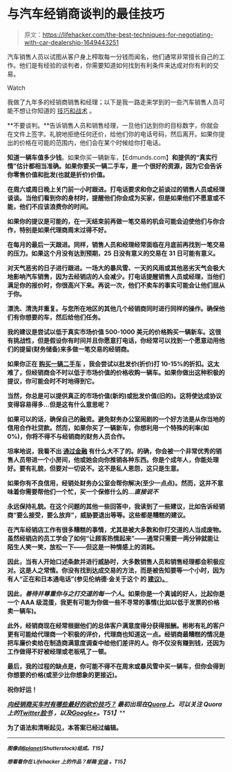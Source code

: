 # 与汽车经销商谈判的最佳技巧

> 原文：<https://lifehacker.com/the-best-techniques-for-negotiating-with-car-dealership-1649443251>

汽车销售人员以试图从客户身上榨取每一分钱而闻名，他们通常非常擅长自己的工作。他们是有经验的谈判者，你需要知道如何找到有利条件来达成对你有利的交易。

Watch

我做了九年多的经销商销售和经理；以下是我一路走来学到的一些汽车销售人员可能不想让你知道的 [技巧和战术](https://jalopnik.com/ten-common-car-buying-myths-5865513) 。

**不要谈判。**告诉销售人员和销售经理，一旦他们达到你的目标数字，你就会在文件上签字。礼貌地拒绝任何还价，给他们你的电话号码，然后离开。如果你提出的价格在可能的范围内，他们会在某个时候给你打电话。

**知道一辆车值多少钱**。如果你买一辆新车，【Edmunds.com】[](http://www.edmunds.com/)****和[](http://www.truecar.com/)**提供的“真实行情”估计都相当准确。如果你要买一辆二手车，[](http://www.kbb.com/)**是一个很好的资源，因为它会告诉你零售价值和批发(也就是折价)价值。********

********在周六或周日晚上关门前一小时跟进**。打电话要求和你之前谈过的销售人员或经理谈谈。当他们看到你的身材时，提醒他们你会成为买家，但是如果他们不愿意或不能，他们不应该浪费你的时间。******

****如果你的提议是可能的，在一天结束前再做一笔交易的机会可能会迫使他们与你合作，特别是如果代理商周末过得不好。****

******在每月的最后一天跟进**。同样，销售人员和经理经常面临在月底前再找到一笔交易的压力。如果这个月没有达到预期，25 日没有意义的交易在 31 日可能有意义。****

****对天气恶劣的日子进行跟进。一场大的暴风雪、一天的风雨或其他恶劣天气会极大地影响汽车销售，因为去经销店的人会减少。打电话提醒销售人员或经理，当他们满足你的报价时，你很高兴下来。再说一次，他们不卖车的事实可能会让他们屈从于你。****

******漂洗、清洗并重复**。与您所在地区的其他几个经销商同时进行同样的操作。确保他们有你想要的车，然后给他们任务。****

****我的建议是尝试以低于真实市场价值 500-1000 美元的价格购买一辆新车。这很有挑战性，但是假设你有时间并且你愿意打电话，你经常可以找到一个愿意动用他们的提留(财务储备)来多做一笔交易的经销商。****

****如果你正在 [购买一辆二手车](https://jalopnik.com/how-to-negotiate-for-a-used-car-5570813) ，我会尝试以批发价(折价)打 10-15%的折扣。这太难了，但经销商会不时以低于市场价值的价格收购一辆车。如果你做出这种积极的提议，你可能会时不时地得到它。****

****当然，你总是可以提供真正的市场价值(新的)或批发价值(旧的)。这将使达成协议变得容易得多...但是这有什么意思呢？****

******如果可以的话，确保自己的融资**。避免财务办公室闹剧的一个好方法是从你当地的信用合作社贷款。然而，如果你买了一辆新车，你想利用一个特殊的利率(如 0%)，你将不得不与经销商的财务人员合作。****

****坦率地说，我看不出 [通过金融](https://jalopnik.com/should-you-take-a-72-month-loan-1622157059) 有什么大不了的。的确，你会被一个非常优秀的销售人员带进一个小房间，他或她会向你推销各种东西。你是个成年人，你能处理好。要有礼貌，但要对一切说不。这不是私人恩怨，这只是生意。****

****如果你有不良信用，经销处财务办公室会帮你解决(至少一点点)。然而，这并不意味着你需要帮他们一个忙，买一个保修什么的...*直接说不*****

******永远保持礼貌**。在这个问题的其他一些回答中，我读到了一些建议，比如告诉经销商“要么接受，要么放弃”，威胁要退出等等。这些都是糟糕的建议。****

****在汽车经销店工作有很多糟糕的事情，尤其是被大多数和你打交道的人当成废物。虽然经销店的员工学会了如何“让顾客热情起来”——通常只需要一两分钟就能让陌生人笑一笑，放松一下——但这是一种情感上的消耗。****

****因此，当有人开始口述条款并进行威胁时，大多数销售人员和销售经理都会积极应对。这是人之常情。你没有找到达成交易的方法，而是被告知要等一个小时，因为有人“正在和日本通电话”(参见伦纳德·金关于这个 的 [建议)。](http://www.quora.com/What-are-some-good-tactics-to-use-to-lower-the-price-of-a-car-while-negotiating-with-a-car-salesperson/answer/Anshu-Sharma/comment/2427222?srid=OX1&share=1)****

****因此，*善待并尊重你与之打交道的每一个人*。如果你是一个真诚的好人，比起你是一个 AAA 级混蛋，我更有可能为你做一些不寻常的事情(比如以低于发票的价格卖一辆车)。****

****此外，经销商现在经常根据他们的总体客户满意度得分获得报酬。彬彬有礼的客户更有可能给代理商一个积极的评价，代理商也知道这一点。经销商最糟糕的情况是把车廉价卖给在制造商满意度调查中给他们差评的人。你不仅没有赚到钱，还因为工作做得不好被经理或老板吼了一顿。****

****最后，我的过程的缺点是，你可能不得不在周末或暴风雪中买一辆车，但你会得到你想要的价格(或至少比你想象的更接近)。****

****祝你好运！****

****[***向经销商买车时有哪些最好的砍价技巧？***](http://www.quora.com/What-are-the-best-bargaining-techniques-when-buying-a-car-from-a-dealer/answers/2850645) ***最初出现在***[**Quora**](http://www.quora.com/)***上。可以关注 Quora 上的***[**Twitter**](https://twitter.com/Quora)**[**脸书**](https://www.facebook.com/quora) ***，以及***[**Google+**](https://plus.google.com/111127313006403749982/posts)***。**T51】*******

****为了语法和清晰起见，本答案已经过编辑。****

* * *

****<small>*图像由*</small>[<small>*Bplanet*</small>](http://www.shutterstock.com/pic-142095466/stock-vector-happy-businessman-buying-car-vector.html?src=csl_recent_image-5)<small>*(Shutterstock)组成。*T15】</small>****

****<small>*想看看你在 Lifehacker 上的作品？邮箱*</small> [<small>*安迪*</small>](mailto:andy@lifehacker.com) <small>*。*T15】</small>****